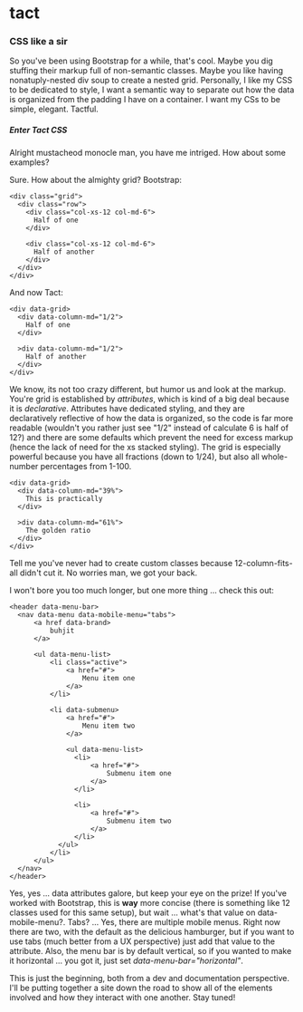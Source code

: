 # tact

### CSS like a sir

So you've been using Bootstrap for a while, that's cool. Maybe you dig stuffing their markup full of non-semantic classes. Maybe you like having nonatuply-nested div soup to create a nested grid. Personally, I like my CSS to be dedicated to style, I want a semantic way to separate out how the data is organized from the padding I have on a container. I want my CSs to be simple, elegant. Tactful.

##### Enter Tact CSS

Alright mustacheod monocle man, you have me intriged. How about some examples?

Sure. How about the almighty grid? Bootstrap:
```
<div class="grid">
  <div class="row">
    <div class="col-xs-12 col-md-6">
      Half of one
    </div>
    
    <div class="col-xs-12 col-md-6">
      Half of another
    </div>
  </div>
</div>
```
And now Tact:
```
<div data-grid>
  <div data-column-md="1/2">
    Half of one
  </div>
  
  >div data-column-md="1/2">
    Half of another
  </div>
</div>
```
We know, its not too crazy different, but humor us and look at the markup. You're grid is established by *attributes*, which is kind of a big deal because it is *declarative*. Attributes have dedicated styling, and they are declaratively reflective of how the data is organized, so the code is far more readable (wouldn't you rather just see "1/2" instead of calculate 6 is half of 12?) and there are some defaults which prevent the need for excess markup (hence the lack of need for the xs stacked styling). The grid is especially powerful because you have all fractions (down to 1/24), but also all whole-number percentages from 1-100. 
```
<div data-grid>
  <div data-column-md="39%">
    This is practically
  </div>
  
  >div data-column-md="61%">
    The golden ratio
  </div>
</div>
```
Tell me you've never had to create custom classes because 12-column-fits-all didn't cut it. No worries man, we got your back.

I won't bore you too much longer, but one more thing ... check this out:
```
<header data-menu-bar>
  <nav data-menu data-mobile-menu="tabs">
      <a href data-brand>
          buhjit
      </a>
  
      <ul data-menu-list>
          <li class="active">
              <a href="#">
                  Menu item one
              </a>
          </li>
          
          <li data-submenu>
              <a href="#">
                  Menu item two
              </a>
              
              <ul data-menu-list>
                <li>
                    <a href="#">
                        Submenu item one
                    </a>
                </li>
                
                <li>
                    <a href="#">
                        Submenu item two
                    </a>
                </li>
            </ul>
          </li>
      </ul>
  </nav>
</header>
```
Yes, yes ... data attributes galore, but keep your eye on the prize! If you've worked with Bootstrap, this is **way** more concise (there is something like 12 classes used for this same setup), but wait ... what's that value on data-mobile-menu?. Tabs? ... Yes, there are multiple mobile menus. Right now there are two, with the default as the delicious hamburger, but if you want to use tabs (much better from a UX perspective) just add that value to the attribute. Also, the menu bar is by default vertical, so if you wanted to make it horizontal ... you got it, just set *data-menu-bar="horizontal"*.

This is just the beginning, both from a dev and documentation perspective. I'll be putting together a site down the road to show all of the elements involved and how they interact with one another. Stay tuned!
